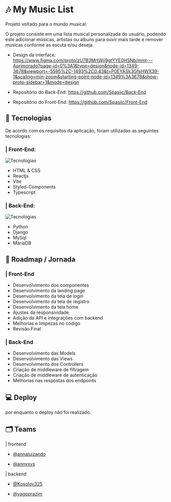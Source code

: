 
# 🎶 My Music List

Projeto voltado para o mundo musical.

O projeto consiste em uma lista musical personalizada do usuário, podendo este adicionar músicas, artistas ou albuns para ouvir mais tarde e remover musicas conforme as escuta e/ou deseja.

- Design da interface: https://www.figma.com/proto/zU7B3MrtWjj9gtYYE0HSNb/mml---Aprimorado?page-id=0%3A1&type=design&node-id=1349-3678&viewport=-5595%2C-1493%2C0.43&t=P0EYASk3GfsHWX39-1&scaling=min-zoom&starting-point-node-id=1349%3A3678&show-proto-sidebar=1&mode=design

- Repositório do Back-End: https://github.com/Spasiic/Back-End
- Repositório do Front-End: https://github.com/Spasiic/Front-End


## 🦆 Tecnologias

De acordo com os requisitos da aplicação, foram utilizadas as seguintes tecnologias:

### | Front-End:
![Tecnologias](https://skillicons.dev/icons?i=html,css,react,vite,styledcomponents,ts)

- HTML & CSS
- Reactjs 
- Vite
- Styled-Components
- Typescript

### | Back-End:
![Tecnologias](https://skillicons.dev/icons?i=python,django,mysql)

- Python
- Django 
- MySql
- MariaDB

## 🚀 Roadmap / Jornada

### | Front-End
- Desenvolvimento dos componentes
- Desenvolvimento da landing page
- Desenvolvimento da tela de login
- Desenvolvimento da tela de registro
- Desenvolvimento da tela home
- Ajustes da responsividade
- Adição da API e integrações com backend
- Melhorias e limpezas no código
- Revisão Final

### | Back-End
- Desenvolvimento das Models
- Desenvolvimento das Views
- Desenvolvimento dos Controllers
- Criação de middleware de filtragem
- Criação de middleware de autenticação
- Melhorias nas respostas dos endpoints
  
## 💻 Deploy
por enquanto o deploy não foi realizado.

## 🗂️ Teams

| frontend
- [@annaluizando](https://github.com/annaluizando)

- [@annyxvs](https://github.com/annyxvs)

| backend
- [@Kosolov325](https://github.com/Kosolov325)

- [@yagoprazim](https://github.com/yagoprazim)

